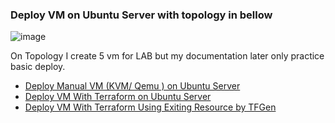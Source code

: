 ### Deploy VM on Ubuntu Server with topology in bellow
![image](https://user-images.githubusercontent.com/59303583/210162716-7b4402ab-4907-45c3-b700-1455a7bb09c4.png)

On Topology I create 5 vm for LAB but my documentation later only practice basic deploy.

- [Deploy Manual VM (KVM/ Qemu ) on Ubuntu Server](https://mrofiq466.github.io/DjaringanQ/deploy-kvm/manual/)
- [Deploy VM With Terraform on Ubuntu Server](https://mrofiq466.github.io/DjaringanQ/deploy-kvm/terraform/)
- [Deploy VM With Terraform Using Exiting Resource by TFGen](https://mrofiq466.github.io/DjaringanQ/deploy-kvm/tfgen/)
